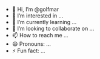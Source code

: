 - 👋 Hi, I’m @golfmar
- 👀 I’m interested in ...
- 🌱 I’m currently learning ...
- 💞️ I’m looking to collaborate on ...
- 📫 How to reach me ...
- 😄 Pronouns: ...
- ⚡ Fun fact: ...

<!---
golfmar/golfmar is a ✨ special ✨ repository because its `README.md` (this file) appears on your GitHub profile.
You can click the Preview link to take a look at your changes.
--->
